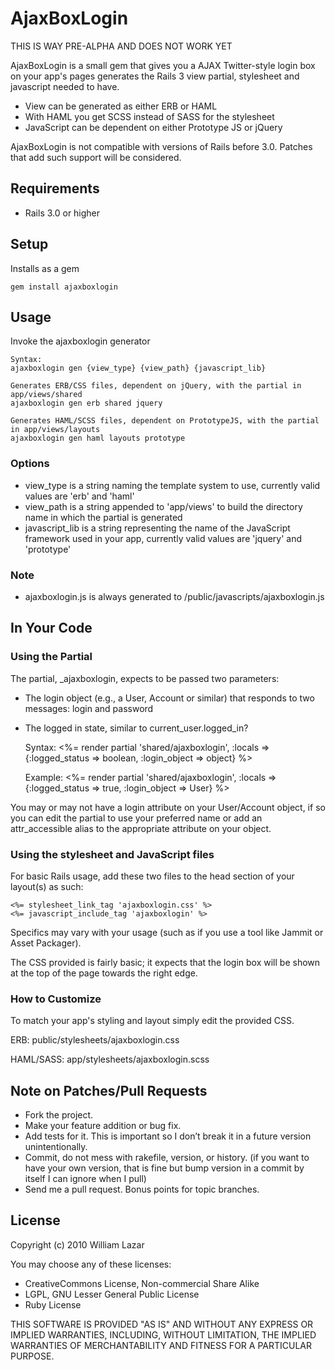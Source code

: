 # AjaxBoxLogin

THIS IS WAY PRE-ALPHA AND DOES NOT WORK YET

AjaxBoxLogin is a small gem that gives you a AJAX Twitter-style login box on your app's pages generates the Rails 3 view partial, stylesheet and javascript needed to have. 

* View can be generated as either ERB or HAML
* With HAML you get SCSS instead of SASS for the stylesheet
* JavaScript can be dependent on either Prototype JS or jQuery

AjaxBoxLogin is not compatible with versions of Rails before 3.0. Patches that add such support will be considered.

## Requirements

* Rails 3.0 or higher

## Setup

Installs as a gem

    gem install ajaxboxlogin

## Usage

Invoke the ajaxboxlogin generator

    Syntax:
    ajaxboxlogin gen {view_type} {view_path} {javascript_lib}
    
    Generates ERB/CSS files, dependent on jQuery, with the partial in app/views/shared
    ajaxboxlogin gen erb shared jquery      
    
    Generates HAML/SCSS files, dependent on PrototypeJS, with the partial in app/views/layouts
    ajaxboxlogin gen haml layouts prototype

### Options

* view_type is a string naming the template system to use, currently valid values are 'erb' and 'haml'
* view_path is a string appended to 'app/views' to build the directory name in which the partial is generated
* javascript_lib is a string representing the name of the JavaScript framework used in your app, currently valid values are 'jquery' and 'prototype'

### Note

* ajaxboxlogin.js is always generated to /public/javascripts/ajaxboxlogin.js

## In Your Code

### Using the Partial

The partial, _ajaxboxlogin, expects to be passed two parameters:

* The login object (e.g., a User, Account or similar) that responds to two messages: login and password
* The logged in state, similar to current_user.logged_in?

    Syntax:
    <%= render partial 'shared/ajaxboxlogin', :locals => {:logged_status => boolean, :login_object => object} %>
    
    Example:
    <%= render partial 'shared/ajaxboxlogin', :locals => {:logged_status => true, :login_object => User} %>

You may or may not have a login attribute on your User/Account object, if so you can edit the partial to use your preferred name or add an attr_accessible alias to the appropriate attribute on your object.

### Using the stylesheet and JavaScript files

For basic Rails usage, add these two files to the head section of your layout(s) as such:

    <%= stylesheet_link_tag 'ajaxboxlogin.css' %>
    <%= javascript_include_tag 'ajaxboxlogin' %>

Specifics may vary with your usage (such as if you use a tool like Jammit or Asset Packager).

The CSS provided is fairly basic; it expects that the login box will be shown at the top of the page towards the right edge.

### How to Customize

To match your app's styling and layout simply edit the provided CSS.

ERB: public/stylesheets/ajaxboxlogin.css

HAML/SASS: app/stylesheets/ajaxboxlogin.scss
	  
## Note on Patches/Pull Requests

* Fork the project.
* Make your feature addition or bug fix.
* Add tests for it. This is important so I don’t break it in a future version unintentionally.
* Commit, do not mess with rakefile, version, or history. (if you want to have your own version, that is fine but bump version in a commit by itself I can ignore when I pull)
* Send me a pull request. Bonus points for topic branches.

## License

Copyright (c) 2010 William Lazar

You may choose any of these licenses:

* CreativeCommons License, Non-commercial Share Alike
* LGPL, GNU Lesser General Public License
* Ruby License

THIS SOFTWARE IS PROVIDED "AS IS" AND WITHOUT ANY EXPRESS OR
IMPLIED WARRANTIES, INCLUDING, WITHOUT LIMITATION, THE IMPLIED
WARRANTIES OF MERCHANTABILITY AND FITNESS FOR A PARTICULAR PURPOSE.
